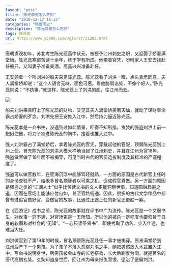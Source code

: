 ```yaml
---
layout: "post"
title: "陈光蕊是怎么死的"
date: "2018-12-17 16:15"
categories: "隋唐历史"
description: "陈光蕊是怎么死的"
tags: 陈光蕊
url: https://www.y5000.com/zgls/st/31292.html
---
```






唐朝贞观初年，苏北考生陈光蕊高中状元，被授予江州刺史之职，又迎娶了娇妻满堂娇。陈光蕊寒窗苦读十余年，终于学有所成。他带着官凭，吩咐家人王安去找赴任船只，又叫妻子准备美酒，高高兴兴准备赴任。

王安领着一个叫刘洪的船夫来见陈光蕊。陈光蕊看了刘洪一眼，点头表示同意。夫人满堂娇却说：“这个人语言无味，面色可恶。看他胁肩谄笑，不像个好人。”陈光蕊则说：“不妨事。”就这样，陈光蕊上了刘洪的船，往江州而去。

![](https://img.y5000.com/uploads/allimg/180705/8-1PF5160UA50.jpg)

船夫刘洪果真盯上了陈光蕊的财物，又见其夫人满堂娇美若天仙，就动了谋财害命霸占娇妻的歹念。刘洪先把王安推入江中，然后持刀逼近陈光蕊。

陈光蕊本是一介书生，没遇到过如此情景，吓得不知所措。贪婪的强盗刘洪上前一把揪住他，将刀子捅进陈光蕊的胸中，接着也推入江中。

强人刘洪霸占了满堂娇后，拿着陈光蕊的官凭，穿戴起他的官服，顶替陈光蕊到江州上任。冒充陈光蕊的刘洪大模大样地当起了江州刺史，并且在江州为官18年。强盗做官做了18年而不被揭穿，可见当时古代的官员选拔制度及其标准的严谨程度了。

强盗可以做官数年，在宦海沉浮中能够驾轻就熟，一方面的原因是古代新官上任时的身份查验不严，给很多冒名顶替者以可乘之机，促成假官真做。另一方面的原因是强盗之类的“江湖人士”似乎比苦读文书的文人更能洞察世事，知道圆融趋避之道，因而在官场上能够应付自如，甚至官路畅通。因此，很多的古代文学作品中都曾有过假官做好官、会做官的故事，比通过正途上任的新官还更胜一筹。

在《西游记》成书之前，陈光蕊的故事就在评书中广为流传。陈光蕊是一个文弱书生，对世事一窍不通，对官场更是一无所知，所以他的被杀一定程度也要归咎于自身的软弱和对社会的“无知”。“一心只读圣贤书”，即使考取了功名、步入仕途，也难当大任。

刘洪做官到了第19年的时候，冒名顶替陈光蕊赴任一事才被揭穿。原来满堂娇到江州后产下一个男孩。为了孩子不落入恶棍刘洪之手，她把男孩放入木盆置入江中，写血书说明身世，后男孩被金山寺的长老搭救，长大后剃度为僧，就是著名的唐代高僧玄奘。玄奘知道身世后，回江州为母亲报仇雪恨，惩治了恶霸刘洪。
